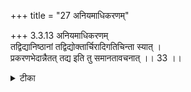 +++
title = "27 अनियमाधिकरणम्"

+++
3.3.13 अनियमाधिकरणम्  
तद्विद्यानिष्ठानां तद्विद्योक्तार्चिरादिगतिचिन्ता स्यात् ।  
प्रकरणभेदान्नैतत् तद्य इति तु समानतावचनात् ।। 33 ।।

<details><summary>टीका</summary>

3.3.13 अनियमाधिकरणम् The prima facie view is : it is declared in the छान्दोग्य text that those who meditate on Brahman proceed through the path of Gods or light. It must be held that only the devotees of specific meditation proceed through this path. This contention is wrong. It is because in the छान्दोग्य and in the बृहदारण्यक it is said that those who meditate upon Brahman and those who meditate upon five - fires pass through the path of Gods. Hence the path of Gods is common to all meditations. Notes : 1. छान्द् Up., IV. x - xiv. 2. छान्द् Up., V.x.1. 3. बृह् Up., Vi.ii.15.
</details>

